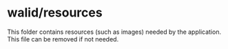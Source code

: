 # walid/resources

This folder contains resources (such as images) needed by the application. This file can
be removed if not needed.

